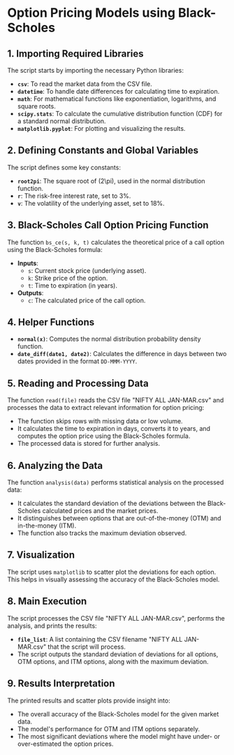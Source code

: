 # Option Pricing Models using Black-Scholes

## 1. Importing Required Libraries
The script starts by importing the necessary Python libraries:

- **`csv`**: To read the market data from the CSV file.
- **`datetime`**: To handle date differences for calculating time to expiration.
- **`math`**: For mathematical functions like exponentiation, logarithms, and square roots.
- **`scipy.stats`**: To calculate the cumulative distribution function (CDF) for a standard normal distribution.
- **`matplotlib.pyplot`**: For plotting and visualizing the results.

## 2. Defining Constants and Global Variables
The script defines some key constants:

- **`root2pi`**: The square root of \(2\pi\), used in the normal distribution function.
- **`r`**: The risk-free interest rate, set to 3%.
- **`v`**: The volatility of the underlying asset, set to 18%.

## 3. Black-Scholes Call Option Pricing Function
The function `bs_ce(s, k, t)` calculates the theoretical price of a call option using the Black-Scholes formula:

- **Inputs**:
  - `s`: Current stock price (underlying asset).
  - `k`: Strike price of the option.
  - `t`: Time to expiration (in years).
- **Outputs**:
  - `c`: The calculated price of the call option.

## 4. Helper Functions
- **`normal(x)`**: Computes the normal distribution probability density function.
- **`date_diff(date1, date2)`**: Calculates the difference in days between two dates provided in the format `DD-MMM-YYYY`.

## 5. Reading and Processing Data
The function `read(file)` reads the CSV file "NIFTY ALL JAN-MAR.csv" and processes the data to extract relevant information for option pricing:

- The function skips rows with missing data or low volume.
- It calculates the time to expiration in days, converts it to years, and computes the option price using the Black-Scholes formula.
- The processed data is stored for further analysis.

## 6. Analyzing the Data
The function `analysis(data)` performs statistical analysis on the processed data:

- It calculates the standard deviation of the deviations between the Black-Scholes calculated prices and the market prices.
- It distinguishes between options that are out-of-the-money (OTM) and in-the-money (ITM).
- The function also tracks the maximum deviation observed.

## 7. Visualization
The script uses `matplotlib` to scatter plot the deviations for each option. This helps in visually assessing the accuracy of the Black-Scholes model.

## 8. Main Execution
The script processes the CSV file "NIFTY ALL JAN-MAR.csv", performs the analysis, and prints the results:

- **`file_list`**: A list containing the CSV filename "NIFTY ALL JAN-MAR.csv" that the script will process.
- The script outputs the standard deviation of deviations for all options, OTM options, and ITM options, along with the maximum deviation.

## 9. Results Interpretation
The printed results and scatter plots provide insight into:

- The overall accuracy of the Black-Scholes model for the given market data.
- The model's performance for OTM and ITM options separately.
- The most significant deviations where the model might have under- or over-estimated the option prices.
